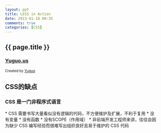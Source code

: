```yaml
---
layout: ppt
title: LESS in Action
date: 2013-01-18 00:35
comments: true
categories: [CSS]
---
```



<section>
	<h1>{{ page.title }}</h1>
	<h3><a href="http://yuguo.us">Yuguo.us</a></h3>
	<p>
		<small>Created by <a href="http://yuguo.us">Yuguo</a></small>
	</p>
</section>

<section>
<h1>CSS的缺点</h1>
<h3>CSS 是一门非程序式语言</h3>
* CSS 需要书写大量看似没有逻辑的代码，不方便维护及扩展，不利于复用
* 没有变量
* 没有函数
* 没有SCOPE（作用域）	
* 非前端开发工程师来讲，往往会因为缺少 CSS 编写经验而很难写出组织良好且易于维护的 CSS 代码

</section>

